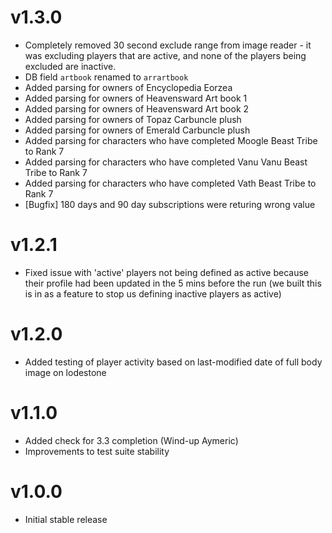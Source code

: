 v1.3.0
======
* Completely removed 30 second exclude range from image reader - it was excluding players that are active, and none of the players being excluded are inactive.
* DB field `artbook` renamed to `arrartbook`
* Added parsing for owners of Encyclopedia Eorzea
* Added parsing for owners of Heavensward Art book 1
* Added parsing for owners of Heavensward Art book 2
* Added parsing for owners of Topaz Carbuncle plush
* Added parsing for owners of Emerald Carbuncle plush
* Added parsing for characters who have completed Moogle Beast Tribe to Rank 7
* Added parsing for characters who have completed Vanu Vanu Beast Tribe to Rank 7
* Added parsing for characters who have completed Vath Beast Tribe to Rank 7
* [Bugfix] 180 days and 90 day subscriptions were returing wrong value

v1.2.1
======
* Fixed issue with 'active' players not being defined as active because their profile had been updated in the 5 mins before the run (we built this is in as a feature to stop us defining inactive players as active)

v1.2.0
======
* Added testing of player activity based on last-modified date of full body image on lodestone

v1.1.0
=======
* Added check for 3.3 completion (Wind-up Aymeric)
* Improvements to test suite stability

v1.0.0
=======
* Initial stable release

